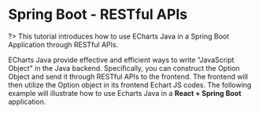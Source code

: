 # Spring Boot - RESTful APIs

?> This tutorial introduces how to use ECharts Java in a Spring Boot Application through RESTful APIs.

ECharts Java provide effective and efficient ways to write "JavaScript Object" in the Java backend. Specifically, you can construct the Option Object and send it through RESTful APIs to the frontend. The frontend will then utilize the Option object in its frontend Echart JS codes. The following example will illustrate how to use Echarts Java in a **React + Spring Boot** application.







